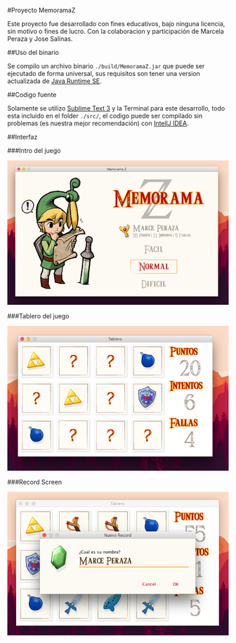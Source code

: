 #Proyecto MemoramaZ

Este proyecto fue desarrollado con fines educativos, bajo ninguna licencia, sin motivo o fines de lucro.
Con la colaboracion y participación de Marcela Peraza y Jose Salinas.

##Uso del binario

Se compilo un archivo binario `./build/MemoramaZ.jar` que puede ser ejecutado de forma universal, sus requisitos son tener una version actualizada de [Java Runtime SE](http://www.oracle.com/technetwork/java/javase/downloads/jre8-downloads-2133155.html).

##Codigo fuente

Solamente se utilizo [Sublime Text 3](https://www.sublimetext.com/) y la Terminal para este desarrollo, todo esta incluido en el folder `./src/`, el codigo puede ser compilado sin problemas (es nuestra mejor recomendación) con [IntellJ IDEA](https://www.jetbrains.com/idea/).

##Interfaz

###Intro del juego

![Intro del juego](./intro.png)

###Tablero del juego

![Tablero del juego](./game.png)

###Record Screen

![Record Screen](./record.png)